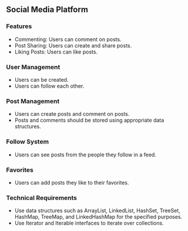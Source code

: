 ## Social Media Platform
### Features
- Commenting: Users can comment on posts.
- Post Sharing: Users can create and share posts.
- Liking Posts: Users can like posts.
### User Management
- Users can be created.
- Users can follow each other.
### Post Management
- Users can create posts and comment on posts.
- Posts and comments should be stored using appropriate data structures.
### Follow System
- Users can see posts from the people they follow in a feed.
### Favorites
- Users can add posts they like to their favorites.
### Technical Requirements
- Use data structures such as ArrayList, LinkedList, HashSet, TreeSet, HashMap, TreeMap, and LinkedHashMap for the specified purposes.
- Use Iterator and Iterable interfaces to iterate over collections.